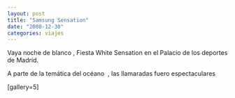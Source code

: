 ```yaml
---
layout: post
title: "Samsung Sensation"
date: "2008-12-30"
categories: viajes
---
```


Vaya noche de blanco , Fiesta White Sensation en el Palacio de los deportes de Madrid.

A parte de la temática del océano  , las llamaradas fuero espectaculares

\[gallery=5\]
